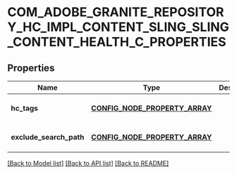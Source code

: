 # COM_ADOBE_GRANITE_REPOSITORY_HC_IMPL_CONTENT_SLING_SLING_CONTENT_HEALTH_C_PROPERTIES

## Properties
Name | Type | Description | Notes
------------ | ------------- | ------------- | -------------
**hc_tags** | [**CONFIG_NODE_PROPERTY_ARRAY**](configNodePropertyArray.md) |  | [optional] [default to null]
**exclude_search_path** | [**CONFIG_NODE_PROPERTY_ARRAY**](configNodePropertyArray.md) |  | [optional] [default to null]

[[Back to Model list]](../README.md#documentation-for-models) [[Back to API list]](../README.md#documentation-for-api-endpoints) [[Back to README]](../README.md)


